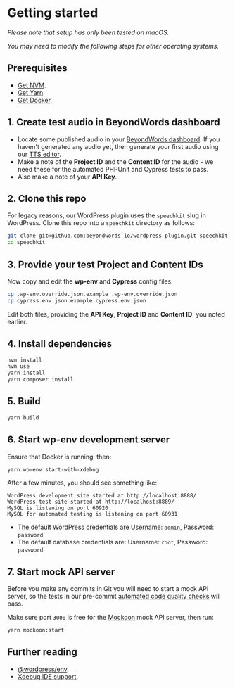 #   Getting started

*Please note that setup has only been tested on macOS.*

*You may need to modify the following steps for other operating systems.*

##  Prerequisites

* [Get NVM](https://nvm.sh).
* [Get Yarn](https://classic.yarnpkg.com/lang/en/docs/install/).
* [Get Docker](https://www.docker.com/get-started).

##  1. Create test audio in BeyondWords dashboard

- Locate some published audio in your
[BeyondWords dashboard](https://dash.beyondwords.io/auth/login). If you haven't
generated any audio yet, then generate your first audio using our
[TTS editor](https://docs.beyondwords.io/docs-and-guides/content/generate-audio/generate-via-tts-editor).
- Make a note of the **Project ID** and the **Content ID** for the audio - we
need these for the automated PHPUnit and Cypress tests to pass.
- Also make a note of your **API Key**.

##  2. Clone this repo

For legacy reasons, our WordPress plugin uses the `speechkit` slug in WordPress.
Clone this repo into a `speechkit` directory as follows:

```bash
git clone git@github.com:beyondwords-io/wordpress-plugin.git speechkit
cd speechkit
```

##  3. Provide your test Project and Content IDs

Now copy and edit the **wp-env** and **Cypress** config files:

```bash
cp .wp-env.override.json.example .wp-env.override.json
cp cypress.env.json.example cypress.env.json
```

Edit both files, providing the **API Key**, **Project ID** and **Content ID**`
you noted earlier.

##  4. Install dependencies

```bash
nvm install
nvm use
yarn install
yarn composer install
```

##  5. Build

```bash
yarn build
```

##  6. Start wp-env development server

Ensure that Docker is running, then:

```bash
yarn wp-env:start-with-xdebug
```

After a few minutes, you should see something like:

```
WordPress development site started at http://localhost:8888/
WordPress test site started at http://localhost:8889/
MySQL is listening on port 60920
MySQL for automated testing is listening on port 60931
```

* The default WordPress credentials are Username: `admin`, Password: `password`
* The default database credentials are: Username: `root`, Password: `password`

##  7. Start mock API server

Before you make any commits in Git you will need to start a mock API server, so
the tests in our pre-commit [automated code quality checks](../doc/code-quality-checks.md)
will pass.

Make sure port `3000` is free for the [Mockoon](https://mockoon.com/) mock API
server, then run:

```bash
yarn mockoon:start
```

##  Further reading

* [@wordpress/env](https://developer.wordpress.org/block-editor/reference-guides/packages/packages-env/).
* [Xdebug IDE support](https://developer.wordpress.org/block-editor/reference-guides/packages/packages-env/#xdebug-ide-support).
